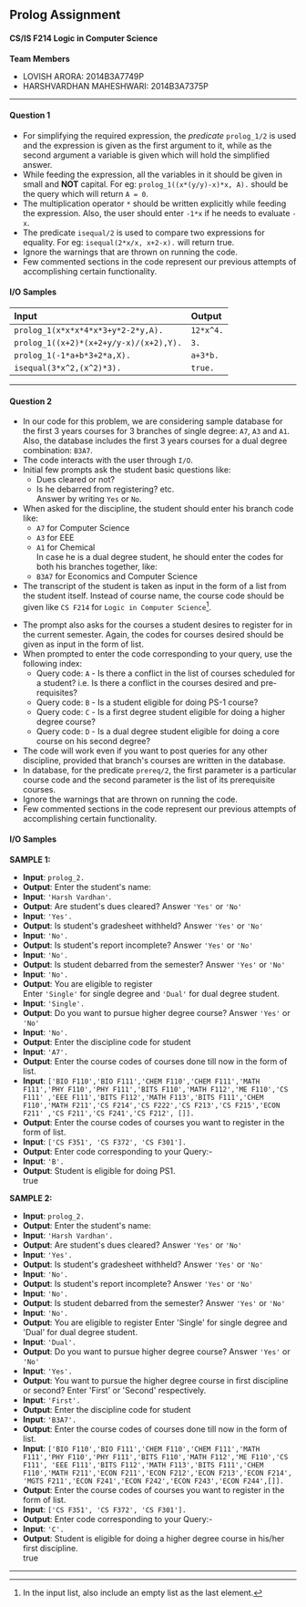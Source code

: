 ## Prolog Assignment
#### CS/IS F214 Logic in Computer Science

**Team Members**
- LOVISH ARORA: 2014B3A7749P
- HARSHVARDHAN MAHESHWARI: 2014B3A7375P

----------

#### Question 1
- For simplifying the required expression, the *predicate* `prolog_1/2` is used and the expression is given as the first argument to it, while as the second argument a variable is given which will hold the simplified answer.
- While feeding the expression, all the variables in it should be given in small and **NOT** capital. For eg: `prolog_1((x*(y/y)-x)*x, A).` should be the query which will return `A = 0`.
- The multiplication operator `*` should be written explicitly while feeding the expression. Also, the user should enter `-1*x` if he needs to evaluate `-x`.
- The predicate `isequal/2` is used to compare two expressions for equality. For eg: `isequal(2*x/x, x+2-x).` will return true.
- Ignore the warnings that are thrown on running the code.
- Few commented sections in the code represent our previous attempts of accomplishing certain functionality.

#### I/O Samples

| Input                                   | Output            |
| :---                                    | :---              |
| `prolog_1(x*x*x*4*x*3+y*2-2*y,A).`      | `12*x^4.`         |
| `prolog_1((x+2)*(x+2+y/y-x)/(x+2),Y).`  | `3.`              |
| `prolog_1(-1*a+b*3+2*a,X).`             | `a+3*b.`          |
| `isequal(3*x^2,(x^2)*3).`               | `true.`           |

----------

#### Question 2
- In our code for this problem, we are considering sample database for the first 3 years courses for 3 branches of single degree:
  `A7`, `A3` and `A1`. Also, the database includes the first 3 years courses for a dual degree combination: `B3A7`.
- The code interacts with the user through `I/O`.
- Initial few prompts ask the student basic questions like: 
  - Dues cleared or not?
  - Is he debarred from registering? etc. \
Answer by writing `Yes` or `No`.
- When asked for the discipline, the student should enter his branch code like: 
  - `A7` for Computer Science
  - `A3` for EEE
  - `A1` for Chemical \
  In case he is a dual degree student, he should enter the codes for both his branches together, like:
  - `B3A7` for Economics and Computer Science
- The transcript of the student is taken as input in the form of a list from the student itself. Instead of course name, the course code should be given like `CS F214` for `Logic in Computer Science`[^1].
[^1]: In the input list, also include an empty list as the last element.
- The prompt also asks for the courses a student desires to register for in the current semester. Again, the codes for courses desired should be given as input in the form of list.
- When prompted to enter the code corresponding to your query, use the following index:
  - Query code: `A` - Is there a conflict in the list of courses scheduled for a student? i.e. Is there a conflict in the courses desired and pre-requisites?
  - Query code: `B` - Is a student eligible for doing PS-1 course?
  - Query code: `C` - Is a first degree student eligible for doing a higher degree course?
  - Query code: `D` - Is a dual degree student eligible for doing a core course on his second degree?
- The code will work even if you want to post queries for any other discipline, provided that branch's courses are written in the database.
- In database, for the predicate `prereq/2`, the first parameter is a particular course code and the second parameter is the list of its prerequisite courses.
- Ignore the warnings that are thrown on running the code.
- Few commented sections in the code represent our previous attempts of accomplishing certain functionality.

#### I/O Samples

**SAMPLE 1:**

- **Input**: `prolog_2.`
- **Output**: Enter the student's name:
- **Input**: `'Harsh Vardhan'`.
- **Output**: Are student's dues cleared? Answer `'Yes'` or `'No'`
- **Input**: `'Yes'.`
- **Output**: Is student's gradesheet withheld? Answer `'Yes'` or `'No'`
- **Input**: `'No'.`
- **Output**: Is student's report incomplete? Answer `'Yes'` or `'No'`
- **Input**: `'No'.`
- **Output**: Is student debarred from the semester? Answer `'Yes'` or `'No'`
- **Input**: `'No'.`
- **Output**: You are eligible to register \
		Enter `'Single'` for single degree and `'Dual'` for dual degree student.
- **Input**:	`'Single'.`
- **Output**: Do you want to pursue higher degree course? Answer `'Yes'` or `'No'`
- **Input**:	`'No'.`
- **Output**: Enter the discipline code for student
- **Input**:	`'A7'.`
- **Output**: Enter the course codes of courses done till now in the form of list.
- **Input**:  `['BIO F110','BIO F111','CHEM F110','CHEM F111','MATH F111','PHY F110','PHY F111','BITS F110','MATH F112','ME F110','CS F111'
		,'EEE F111','BITS F112','MATH F113','BITS F111','CHEM F110','MATH F211','CS F214','CS F222','CS F213','CS F215','ECON F211'
		,'CS F211','CS F241','CS F212', []].`
- **Output**:	Enter the course codes of courses you want to register in the form of list.
- **Input**: `['CS F351', 'CS F372', 'CS F301'].`
- **Output**: Enter code corresponding to your Query:-
- **Input**:	`'B'.`
- **Output**: Student is eligible for doing PS1. \
true 


**SAMPLE 2:**

- **Input**: `prolog_2.`
- **Output**: Enter the student's name:
- **Input**: `'Harsh Vardhan'.`
- **Output**: Are student's dues cleared? Answer `'Yes'` or `'No'`
- **Input**: `'Yes'.`
- **Output**: Is student's gradesheet withheld? Answer `'Yes'` or `'No'`
- **Input**: `'No'.`
- **Output**: Is student's report incomplete? Answer `'Yes'` or `'No'`
- **Input**: `'No'.`
- **Output**: Is student debarred from the semester? Answer `'Yes'` or `'No'`
- **Input**: `'No'.`
- **Output**: You are eligible to register
		Enter 'Single' for single degree and 'Dual' for dual degree student.
- **Input**:	`'Dual'.`
- **Output**: Do you want to pursue higher degree course? Answer `'Yes'` or `'No'`
- **Input**:	`'Yes'.`
- **Output**:	You want to pursue the higher degree course in first discipline or second? Enter 'First' or 'Second' respectively.
- **Input**:  `'First'.`
- **Output**: Enter the discipline code for student
- **Input**:	`'B3A7'.`
- **Output**: Enter the course codes of courses done till now in the form of list.
- **Input**:  `['BIO F110','BIO F111','CHEM F110','CHEM F111','MATH F111','PHY F110','PHY F111','BITS F110','MATH F112','ME F110','CS F111',
		'EEE F111','BITS F112','MATH F113','BITS F111','CHEM F110','MATH F211','ECON F211','ECON F212','ECON F213','ECON F214',
		'MGTS F211','ECON F241','ECON F242','ECON F243','ECON F244',[]].`
- **Output**:	Enter the course codes of courses you want to register in the form of list.
- **Input**: `['CS F351', 'CS F372', 'CS F301'].`
- **Output**: Enter code corresponding to your Query:-
- **Input**:	`'C'.`
- **Output**: Student is eligible for doing a higher degree course in his/her first discipline. \
		true 
----------
